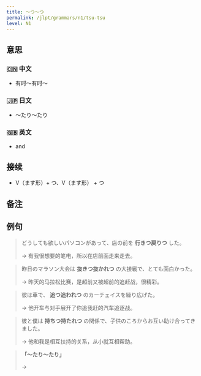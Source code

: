 ```yaml
---
title: 〜つ〜つ
permalink: /jlpt/grammars/n1/tsu-tsu
level: N1
---
```


## 意思

### 🇨🇳 中文

- 有时〜有时〜

### 🇯🇵 日文

- 〜たり〜たり

### 🇬🇧 英文

- and

## 接续

- V（ます形）+ つ、V（ます形） + つ

## 备注


## 例句

> どうしても欲しいパソコンがあって、店の前を **行きつ戻りつ** した。
>
> → 有我很想要的笔电，所以在店前面走来走去。

> 昨日のマラソン大会は **抜きつ抜かれつ** の大接戦で、とても面白かった。
>
> → 昨天的马拉松比赛，是超前又被超前的追赶战，很精彩。

> 彼は車で、 **追つ追われつ** のカーチェイスを繰り広げた。
>
> → 他开车与对手展开了你追我赶的汽车追逐战。

> 彼と僕は **持ちつ持たれつ** の関係で、子供のころからお互い助け合ってきました。
>
> → 他和我是相互扶持的关系，从小就互相帮助。

> **「〜たり〜たり」**
>
> → 

